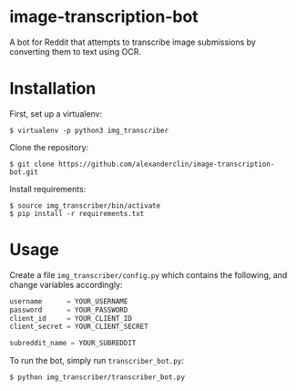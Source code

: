 # image-transcription-bot

A bot for Reddit that attempts to transcribe image submissions by converting them to text using OCR.

# Installation

First, set up a virtualenv:
```
$ virtualenv -p python3 img_transcriber
```

Clone the repository:
```
$ git clone https://github.com/alexanderclin/image-transcription-bot.git
```

Install requirements:
```
$ source img_transcriber/bin/activate
$ pip install -r requirements.txt
```

# Usage

Create a file `img_transcriber/config.py` which contains the following, and change variables accordingly:
```python
username      = YOUR_USERNAME
password      = YOUR_PASSWORD
client_id     = YOUR_CLIENT_ID
client_secret = YOUR_CLIENT_SECRET

subreddit_name = YOUR_SUBREDDIT
```

To run the bot, simply run `transcriber_bot.py`:
```
$ python img_transcriber/transcriber_bot.py
```